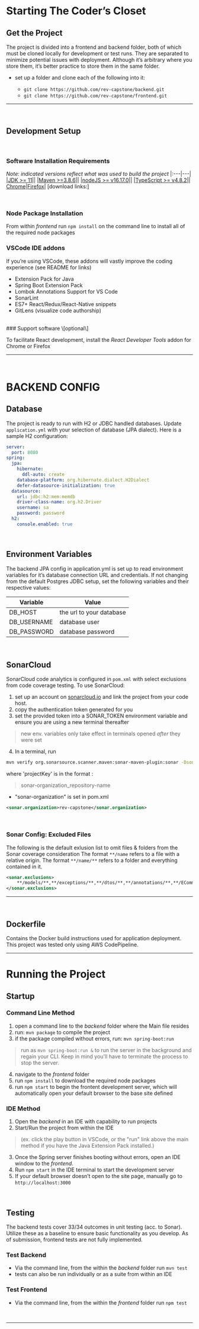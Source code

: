 # Starting The Coder’s Closet

## Get the Project

The project is divided into a frontend and backend folder, both of which must be cloned locally for development or test runs. They are separated to minimize potential issues with deployment.
Although it’s arbitrary where you store them, it’s better practice to store them in the same folder.

- set up a folder and clone each of the following into it:
    
    - `git clone https://github.com/rev-capstone/backend.git`
    - `git clone https://github.com/rev-capstone/frontend.git`
 <hr>
 <br>

## Development Setup
<br>

### Software Installation Requirements
*Note: indicated versions reflect what was used to build the project* 
|:---|---|
|[JDK >= 11](https://www.oracle.com/java/technologies/javase/jdk11-archive-downloads.html)||
|[Maven >=3.8.6](https://maven.apache.org/download.cgi)||
|[nodeJS >= v16.17.0](https://nodejs.org/en/download/)||
|[TypeScript >= v4.8.2](https://www.typescriptlang.org/download)||
 [Chrome](https://www.google.com/chrome/)|[Firefox](https://www.mozilla.org/en-US/firefox/new/)|
 [download links:]


<br>

### Node Package Installation

From within *frontend* run `npm install` on the command line to install all of the required node packages
<br>
### VSCode IDE addons 
If you’re using VSCode, these addons will vastly improve the coding experience (see README for links)

- Extension Pack for Java
- Spring Boot Extension Pack
- Lombok Annotations Support for VS Code
- SonarLint
- ES7+ React/Redux/React-Native snippets
- GitLens (visualize code authorship)
<br>
### Support software \[optional\]

To facilitate React development, install the *React Developer Tools* addon for Chrome or Firefox
* * *
<br>

# BACKEND CONFIG

## Database

The project is ready to run with H2 or JDBC handled databases.
Update `application.yml` with your selection of database (JPA dialect).
Here is a sample H2 configuration:

```yaml
server:
  port: 8080
spring:
  jpa:
    hibernate:
      ddl-auto: create
    database-platform: org.hibernate.dialect.H2Dialect
    defer-datasource-initialization: true
  datasource:
    url: jdbc:h2:mem:memdb
    driver-class-name: org.h2.Driver
    username: sa
    password: password
  h2:
    console.enabled: true
```
<br>

## Environment Variables

The backend JPA config in application.yml is set up to read environment variables for it’s database connection URL and credentials. If not changing from the default Postgres JDBC setup, set the following variables and their respective values:

|  Variable   |  Value   |
| --- | --- |
| DB_HOST | the url to your database |
| DB_USERNAME | database user |
| DB_PASSWORD | database password |
<br>

## SonarCloud

SonarCloud code analytics is configured in `pom.xml` with select exclusions from code coverage testing.
To use SonarCloud:
1. set up an account on [sonarcloud.io](https://sonarcloud.io) and link the project from your code host. 
2. copy the authentication token generated for you
3. set the provided token into a SONAR_TOKEN environment variable and ensure you are using a new terminal thereafter 
>new env. variables only take effect in terminals opened *after* they were set
4. In a terminal, run 
```sh
mvn verify org.sonarsource.scanner.maven:sonar-maven-plugin:sonar -Dsonar.projectKey=rev-capstone_backend
```
where 'projectKey' is in the format :
> sonar-organization_repository-name

- "sonar-organization" is set in pom.xml
```xml
<sonar.organization>rev-capstone</sonar.organization>
```
<br>

### Sonar Config: Excluded Files
The following is the default exlusion list to omit files & folders from the Sonar coverage consideration
The format `**/name` refers to a file with a relative origin.
The format ```**/name/**``` refers to a folder and everything contained in it.

```xml
<sonar.exclusions>
	**/models/**,**/exceptions/**,**/dtos/**,**/annotations/**,**/ECommerceApplication.java,**/advice/RestExceptionHandler.java
</sonar.exclusions>
```
<hr>
<br>

## Dockerfile

Contains the Docker build instructions used for application deployment.
This project was tested only using AWS CodePipeline.
<br>

* * *

# Running the Project

## Startup

### Command Line Method

1.  open a command line to the *backend* folder where the Main file resides
2.  run: `mvn package` to compile the project
3.  if the package compiled without errors, run: `mvn spring-boot:run`
> run as `mvn spring-boot:run &` to run the server in the background and regain your CLI.  Keep in mind you'll have to terminate the process to stop the server.
4.  navigate to the *frontend* folder
5.  run `npm install` to download the required node packages
6.  run `npm start` to begin the frontent development server, which will automatically open your default browser to the base site defined

### IDE Method

1.  Open the *backend* in an IDE with capability to run projects
2.  Start/Run the project from within the IDE 
> (ex. click the play button in VSCode, or the "run" link above the main method if you have the Java Extension Pack installed.)
3.  Once the Spring server finishes booting without errors, open an IDE window to the *frontend*.
4.  Run `npm start` in the IDE terminal to start the development server
5.  If your default browser doesn’t open to the site page, manually go to `http://localhost:3000`
<br>

## Testing
The backend tests cover 33/34 outcomes in unit testing (acc. to Sonar).  Utilize these as a baseline to ensure basic functionality as you develop.
As of submission, frontend tests are not fully implemented.
### Test Backend

- Via the command line, from the within the *backend* folder run `mvn test`
- tests can also be run individually or as a suite from within an IDE

### Test Frontend

- Via the command line, from the within the *frontend* folder run `npm test`
<br>
<hr>


